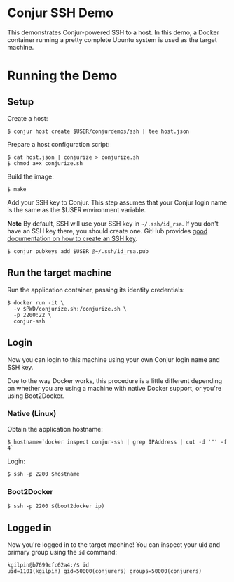 # Conjur SSH Demo

This demonstrates Conjur-powered SSH to a host. In this demo, a Docker container running
a pretty complete Ubuntu system is used as the target machine. 

# Running the Demo

## Setup

Create a host:

    $ conjur host create $USER/conjurdemos/ssh | tee host.json

Prepare a host configuration script:

    $ cat host.json | conjurize > conjurize.sh
    $ chmod a+x conjurize.sh

Build the image:

    $ make

Add your SSH key to Conjur. This step assumes that your Conjur login name is the same as the
$USER environment variable.

**Note** By default, SSH will use your SSH key in `~/.ssh/id_rsa`. If you don't have an SSH key there, you should
create one. GitHub provides [good documentation on how to create an SSH key](https://help.github.com/articles/generating-ssh-keys/).

    $ conjur pubkeys add $USER @~/.ssh/id_rsa.pub

## Run the target machine
    
Run the application container, passing its identity credentials:

    $ docker run -it \
      -v $PWD/conjurize.sh:/conjurize.sh \
      -p 2200:22 \
      conjur-ssh

## Login

Now you can login to this machine using your own Conjur login name and SSH key.

Due to the way Docker works, this procedure is a little different depending on whether you are 
using a machine with native Docker support, or you're using Boot2Docker.

### Native (Linux)

Obtain the application hostname:

    $ hostname=`docker inspect conjur-ssh | grep IPAddress | cut -d '"' -f 4`

Login:

    $ ssh -p 2200 $hostname
    
### Boot2Docker

    $ ssh -p 2200 $(boot2docker ip)

## Logged in

Now you're logged in to the target machine! You can inspect your uid and primary group
using the `id` command:

    kgilpin@b7699cfc62a4:/$ id
    uid=1101(kgilpin) gid=50000(conjurers) groups=50000(conjurers)
